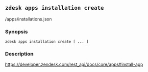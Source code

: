 ## `zdesk apps installation create`

/apps/installations.json

### Synopsis

    zdesk apps installation create [ ... ]

### Description

https://developer.zendesk.com/rest_api/docs/core/apps#install-app

